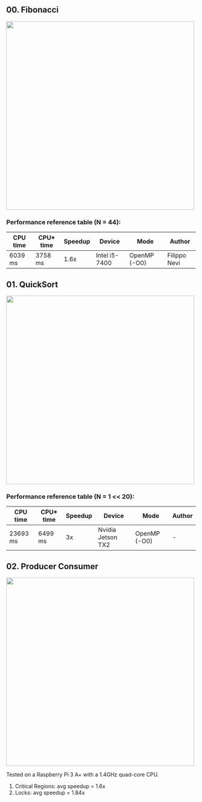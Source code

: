 ## 00. Fibonacci

<img src="https://github.com/PARCO-LAB/Advanced-Computer-Architectures/blob/main/figures/l6_00.jpg" width="500" height=auto> 

### Performance reference table (N = 44):

CPU time   | CPU* time | Speedup  | Device             | Mode         | Author
-----------| --------  | -------- | ------------------ | -----------  |------
6039 ms    | 3758 ms   | 1.6x     | Intel i5-7400      | OpenMP (-O0) | Filippo Nevi

## 01. QuickSort

<img src="https://github.com/PARCO-LAB/Advanced-Computer-Architectures/blob/main/figures/l6_01.jpg" width="500" height=auto> 

### Performance reference table (N = 1 << 20):

CPU time   | CPU* time | Speedup  | Device             | Mode  |Author
-----------| -------- | -------- | ------------------ | ----  |------
23693 ms   | 6499 ms    | 3x     | Nvidia Jetson TX2  | OpenMP (-O0) | -

## 02. Producer Consumer

<img src="https://github.com/PARCO-LAB/Advanced-Computer-Architectures/blob/main/figures/l6_02.jpg" width="500" height=auto> 

Tested on a Raspberry Pi 3 A+ with a 1.4GHz quad-core CPU.

1) Critical Regions: avg speedup = 1.6x
2) Locks: avg speedup = 1.84x

